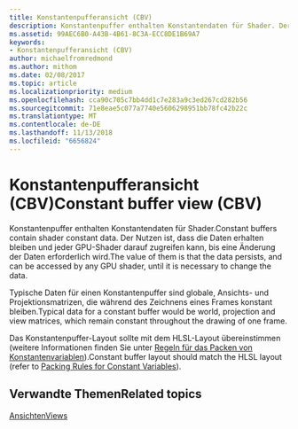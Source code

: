 ```yaml
---
title: Konstantenpufferansicht (CBV)
description: Konstantenpuffer enthalten Konstantendaten für Shader. Der Nutzen ist, dass die Daten erhalten bleiben und jeder GPU-Shader darauf zugreifen kann, bis eine Änderung der Daten erforderlich wird.
ms.assetid: 99AEC6B0-A43B-4B61-8C3A-ECC8DE1B69A7
keywords:
- Konstantenpufferansicht (CBV)
author: michaelfromredmond
ms.author: mithom
ms.date: 02/08/2017
ms.topic: article
ms.localizationpriority: medium
ms.openlocfilehash: cca90c705c7bb4dd1c7e283a9c3ed267cd282b56
ms.sourcegitcommit: 71e8eae5c077a7740e5606298951bb78fc42b22c
ms.translationtype: MT
ms.contentlocale: de-DE
ms.lasthandoff: 11/13/2018
ms.locfileid: "6656824"
---
```

# <a name="constant-buffer-view-cbv"></a><span data-ttu-id="fe369-105">Konstantenpufferansicht (CBV)</span><span class="sxs-lookup"><span data-stu-id="fe369-105">Constant buffer view (CBV)</span></span>


<span data-ttu-id="fe369-106">Konstantenpuffer enthalten Konstantendaten für Shader.</span><span class="sxs-lookup"><span data-stu-id="fe369-106">Constant buffers contain shader constant data.</span></span> <span data-ttu-id="fe369-107">Der Nutzen ist, dass die Daten erhalten bleiben und jeder GPU-Shader darauf zugreifen kann, bis eine Änderung der Daten erforderlich wird.</span><span class="sxs-lookup"><span data-stu-id="fe369-107">The value of them is that the data persists, and can be accessed by any GPU shader, until it is necessary to change the data.</span></span>

<span data-ttu-id="fe369-108">Typische Daten für einen Konstantenpuffer sind globale, Ansichts- und Projektionsmatrizen, die während des Zeichnens eines Frames konstant bleiben.</span><span class="sxs-lookup"><span data-stu-id="fe369-108">Typical data for a constant buffer would be world, projection and view matrices, which remain constant throughout the drawing of one frame.</span></span>

<span data-ttu-id="fe369-109">Das Konstantenpuffer-Layout sollte mit dem HLSL-Layout übereinstimmen (weitere Informationen finden Sie unter [Regeln für das Packen von Konstantenvariablen](https://msdn.microsoft.com/library/windows/desktop/bb509632.aspx)).</span><span class="sxs-lookup"><span data-stu-id="fe369-109">Constant buffer layout should match the HLSL layout (refer to [Packing Rules for Constant Variables](https://msdn.microsoft.com/library/windows/desktop/bb509632.aspx)).</span></span>

## <a name="span-idrelated-topicsspanrelated-topics"></a><span data-ttu-id="fe369-110"><span id="related-topics"></span>Verwandte Themen</span><span class="sxs-lookup"><span data-stu-id="fe369-110"><span id="related-topics"></span>Related topics</span></span>


[<span data-ttu-id="fe369-111">Ansichten</span><span class="sxs-lookup"><span data-stu-id="fe369-111">Views</span></span>](views.md)

 

 




